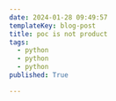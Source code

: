 ```yaml
---
date: 2024-01-28 09:49:57
templateKey: blog-post
title: poc is not product
tags:
  - python
  - python
  - python
published: True

---
```

